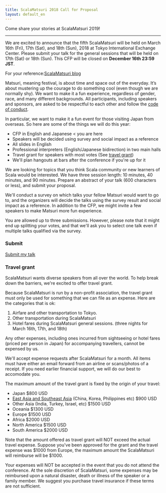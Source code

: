 ```yaml
---
title: ScalaMatsuri 2018 Call for Proposal
layout: default_en
---
```


Come share your stories at ScalaMatsuri 2019!

----

We are excited to announce that the fifth ScalaMatsuri will be held on March 16th (Fri), 17th (Sat), and 18th (Sun), 2018 at Tokyo International Exchange Center. Please submit your talk for the general sessions that will be held on 17th (Sat) or 18th (Sun). This CFP will be closed on **December 16th 23:59 JST**.

For your reference:[ScalaMatsuri blog](http://blog-en.scalamatsuri.org/)

Matsuri, meaning festival, is about time and space out of the everyday. It’s about mustering up the courage to do something cool (even though we are normally shy).
We want to make it a fun experience, regardless of gender, race, and many different backgrounds.
All participants, including speakers and sponsors, are asked to be respectful to each other and follow the [code of conduct](/en/code-of-conduct/).

In particular, we want to make it a fun event for those visiting Japan from overseas.
So here are some of the things we will do this year:

- CFP in English and Japanese < you are here
- Speakers will be decided using survey and social impact as a reference
- All slides in English
- Professional interpreters (English/Japanese bidirection) in two main halls
- Travel grant for speakers with most votes (See [travel grant](/en/cfp/#Travel-grant))
- We'll plan hangouts at bars after the conference if you're up for it

We are looking for topics that you think Scala community or new learners of Scala would be interested. We have three session length: 10 minutes, 40 minutes, and 90 minutes. Prepare an abstract of your talk (600 characters or less), and submit your proposal.

We'll conduct a survey on which talks your fellow Matsuri would want to go to,
and the organizers will decide the talks using the survey result and social impact as a reference.
In addition to the CFP, we might invite a few speakers to make Matsuri more fun experience.

You are allowed up to three submissions. However, please note that it might end up splitting your votes,
and that we'll ask you to select one talk even if multiple talks qualified via the survey.


### Submit

<a href="https://docs.google.com/forms/d/e/1FAIpQLScoSjPHd-HpGXn5owvs8ol9PKDqDVJhVQZMfDpxVha9LPv8NQ/viewform" class="btn btn-primary">Submit my talk</a>


### Travel grant


ScalaMatsuri wants diverse speakers from all over the world. To help break down the barriers, we're excited to offer travel grant.

Because ScalaMatsuri is run by a non-profit association, the travel grant must only be used for something that we can file as an expense. Here are the categories that is ok:

1. Airfare and other transportation to Tokyo.
2. Other transportation during ScalaMatsuri
3. Hotel fares during ScalaMatsuri general sessions. (three nights for March 16th, 17th, and 18th)

Any other expenses, including ones incurred from sightseeing or hotel fares (priced per person in Japan) for accompanying travellers, cannot be expensed by us.

We'll accept expense requests after ScalaMatsuri for a month. All items must have either an email forward from an airline or scans/photos of a receipt. If you need earlier financial support, we will do our best to accomodate you.

The maximum amount of the travel grant is fixed by the origin of your travel:

- Japan $800 USD
- [East Asia and Southeast Asia](https://en.wikipedia.org/wiki/United_Nations_geoscheme_for_Asia) (China, Korea, Philippines etc) $900 USD
- Other Asia (India, Turkey, Israel, etc) $1500 USD
- Oceania $1300 USD
- Europe $1500 USD
- Africa $2000 USD
- North America $1500 USD
- South America $2000 USD

Note that the amount offered as travel grant will NOT exceed the actual travel expense.
Suppose you've been approved for the grant and the travel expense was $1000 from Europe, the maximum amount the ScalaMatsuri will reimburse will be $1000.

Your expenses will NOT be accepted in the event that you do not attend the conference. At the sole discretion of ScalaMatsuri, some expenses may be reimbursed upon a natural disaster, death or illness of the speaker or a family member. We suggest you purchase travel insurance if these terms are not sufficient.
